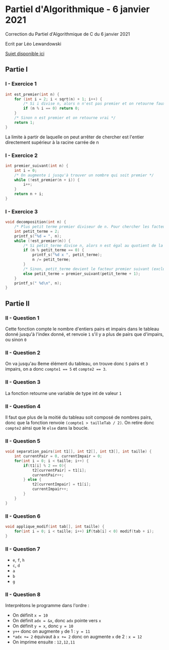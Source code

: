 # Partiel d'Algorithmique - 6 janvier 2021

Correction du Partiel d'Algorithmique de C du 6 janvier 2021

Ecrit par Léo Lewandowski

[Sujet disponible ici](./sujets/Partiel_21.pdf)

## Partie I

### I - Exercice 1

```c
int est_premier(int n) {
    for (int i = 2; i < sqrt(n) + 1; i++) {
        /* Si i divise n, alors n n'est pas premier et on retourne faux */
        if (n % i == 0) return 0;
    }
    /* Sinon n est premier et on retourne vrai */
    return 1;
}
```

La limite à partir de laquelle on peut arrêter de chercher est l'entier directement supérieur à la racine carrée de n

### I - Exercice 2

```c
int premier_suivant(int n) {
    int i = 0;
    /* On augmente i jusqu'à trouver un nombre qui soit premier */
    while (!est_premier(n + i)) {
        i++;
    }
    return n + i;
}
```

### I - Exercice 3

```c
void decomposition(int n) {
    /* Plus petit terme premier diviseur de n. Pour chercher les facteurs premier de n, on divise d'abord par 2, puis 3, etc. C'est pareil pour petit_terme, il commence à 2 puis augmente dès qu'il n'est plus diviseur de n */
    int petit_terme = 2;
    printf_s("%d = ", n);
    while (!est_premier(n)) {
        /* Si petit_terme divise n, alors n est égal au quotient de la division, et on imprime un terme en plus */
        if (n % petit_terme == 0) {
            printf_s("%d x ", petit_terme);
            n /= petit_terme;
        }
        /* Sinon, petit_terme devient le facteur premier suivant (excluant lui-même, d'où le +1)*/
        else petit_terme = premier_suivant(petit_terme + 1);
    }
    printf_s(" %d\n", n);
}
```

## Partie II

### II - Question 1

Cette fonction compte le nombre d'entiers pairs et impairs dans le tableau donné jusqu'à l'index donné, et renvoie `1` s'il y a plus de pairs que d'impairs, ou sinon `0`

### II - Question 2

On va jusqu'au 8eme élément du tableau, on trouve donc `5` pairs et `3` impairs, on a donc `compte1 == 5` et `compte2 == 3`.

### II - Question 3

La fonction retourne une variable de type int de valeur `1`

### II - Question 4

Il faut que plus de la moitié du tableau soit composé de nombres pairs, donc que la fonction renvoie `(compte1 > tailleTab / 2)`. On retire donc `compte2` ainsi que le `else` dans la boucle.

### II - Question 5

```c
void separation_pairs(int t1[], int t2[], int t3[], int taille) {
    int currentPair = 0, currentImpair = 0;
    for(int i = 0; i < taille; i++) {
        if(t1[i] % 2 == 0){
            t2[currentPair] = t1[i];
            currentPair++;
        } else {
            t2[currentImpair] = t1[i];
            currentImpair++;
        }
    }
}
```

### II - Question 6

```c
void applique_modif(int tab[], int taille) {
    for(int i = 0; i < taille; i++) if(tab[i] < 0) modif(tab + i);
}
```

### II - Question 7

- `e`, `f`, `h`
- `c`, `d`
- `a`
- `b`
- `g`

### II - Question 8

Interprétons le programme dans l'ordre :

- On définit `x = 10`
- On définit `adx = &x`, donc `adx` pointe vers `x`
- On définit `y = x`, donc `y = 10`
- `y++` donc on augmente `y` de 1 : `y = 11`
- `*adx += 2` équivaut à `x += 2` donc on augmente `x` de 2 : `x = 12`
- On imprime ensuite : `12,12,11`
